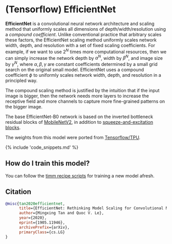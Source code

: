# (Tensorflow) EfficientNet

**EfficientNet** is a convolutional neural network architecture and scaling method that uniformly scales all dimensions of depth/width/resolution using a *compound coefficient*. Unlike conventional practice that arbitrary scales  these factors, the EfficientNet scaling method uniformly scales network width, depth, and resolution with a set of fixed scaling coefficients. For example, if we want to use $2^N$ times more computational resources, then we can simply increase the network depth by $\alpha ^ N$,  width by $\beta ^ N$, and image size by $\gamma ^ N$, where $\alpha, \beta, \gamma$ are constant coefficients determined by a small grid search on the original small model. EfficientNet uses a compound coefficient $\phi$ to uniformly scales network width, depth, and resolution in a  principled way.

The compound scaling method is justified by the intuition that if the input image is bigger, then the network needs more layers to increase the receptive field and more channels to capture more fine-grained patterns on the bigger image.

The base EfficientNet-B0 network is based on the inverted bottleneck residual blocks of [MobileNetV2](https://paperswithcode.com/method/mobilenetv2), in addition to [squeeze-and-excitation blocks](https://paperswithcode.com/method/squeeze-and-excitation-block).

The weights from this model were ported from [Tensorflow/TPU](https://github.com/tensorflow/tpu).

{% include 'code_snippets.md' %}

## How do I train this model?

You can follow the [timm recipe scripts](https://rwightman.github.io/pytorch-image-models/scripts/) for training a new model afresh.

## Citation

```BibTeX
@misc{tan2020efficientnet,
      title={EfficientNet: Rethinking Model Scaling for Convolutional Neural Networks}, 
      author={Mingxing Tan and Quoc V. Le},
      year={2020},
      eprint={1905.11946},
      archivePrefix={arXiv},
      primaryClass={cs.LG}
}
```

<!--
Models:
- Name: tf_efficientnet_b1
  Metadata:
    FLOPs: 883633200
    Epochs: 350
    Batch Size: 2048
    Training Data:
    - ImageNet
    Training Techniques:
    - AutoAugment
    - Label Smoothing
    - RMSProp
    - Stochastic Depth
    - Weight Decay
    Architecture:
    - 1x1 Convolution
    - Average Pooling
    - Batch Normalization
    - Convolution
    - Dense Connections
    - Dropout
    - Inverted Residual Block
    - Squeeze-and-Excitation Block
    - Swish
    File Size: 31512534
    Tasks:
    - Image Classification
    ID: tf_efficientnet_b1
    LR: 0.256
    Crop Pct: '0.882'
    Momentum: 0.9
    Image Size: '240'
    Weight Decay: 1.0e-05
    Interpolation: bicubic
    RMSProp Decay: 0.9
    Label Smoothing: 0.1
    BatchNorm Momentum: 0.99
  Code: https://github.com/rwightman/pytorch-image-models/blob/9a25fdf3ad0414b4d66da443fe60ae0aa14edc84/timm/models/efficientnet.py#L1251
  In Collection: TF EfficientNet
- Name: tf_efficientnet_b4
  Metadata:
    FLOPs: 5749638672
    Epochs: 350
    Batch Size: 2048
    Training Data:
    - ImageNet
    Training Techniques:
    - AutoAugment
    - Label Smoothing
    - RMSProp
    - Stochastic Depth
    - Weight Decay
    Training Resources: TPUv3 Cloud TPU
    Architecture:
    - 1x1 Convolution
    - Average Pooling
    - Batch Normalization
    - Convolution
    - Dense Connections
    - Dropout
    - Inverted Residual Block
    - Squeeze-and-Excitation Block
    - Swish
    File Size: 77989689
    Tasks:
    - Image Classification
    Training Time: ''
    ID: tf_efficientnet_b4
    LR: 0.256
    Crop Pct: '0.922'
    Momentum: 0.9
    Image Size: '380'
    Weight Decay: 1.0e-05
    Interpolation: bicubic
    RMSProp Decay: 0.9
    Label Smoothing: 0.1
    BatchNorm Momentum: 0.99
  Code: https://github.com/rwightman/pytorch-image-models/blob/9a25fdf3ad0414b4d66da443fe60ae0aa14edc84/timm/models/efficientnet.py#L1281
  Config: ''
  In Collection: TF EfficientNet
- Name: tf_efficientnet_b2
  Metadata:
    FLOPs: 1234321170
    Epochs: 350
    Batch Size: 2048
    Training Data:
    - ImageNet
    Training Techniques:
    - AutoAugment
    - Label Smoothing
    - RMSProp
    - Stochastic Depth
    - Weight Decay
    Architecture:
    - 1x1 Convolution
    - Average Pooling
    - Batch Normalization
    - Convolution
    - Dense Connections
    - Dropout
    - Inverted Residual Block
    - Squeeze-and-Excitation Block
    - Swish
    File Size: 36797929
    Tasks:
    - Image Classification
    ID: tf_efficientnet_b2
    LR: 0.256
    Crop Pct: '0.89'
    Momentum: 0.9
    Image Size: '260'
    Weight Decay: 1.0e-05
    Interpolation: bicubic
    RMSProp Decay: 0.9
    Label Smoothing: 0.1
    BatchNorm Momentum: 0.99
  Code: https://github.com/rwightman/pytorch-image-models/blob/9a25fdf3ad0414b4d66da443fe60ae0aa14edc84/timm/models/efficientnet.py#L1261
  In Collection: TF EfficientNet
- Name: tf_efficientnet_b3
  Metadata:
    FLOPs: 2275247568
    Epochs: 350
    Batch Size: 2048
    Training Data:
    - ImageNet
    Training Techniques:
    - AutoAugment
    - Label Smoothing
    - RMSProp
    - Stochastic Depth
    - Weight Decay
    Architecture:
    - 1x1 Convolution
    - Average Pooling
    - Batch Normalization
    - Convolution
    - Dense Connections
    - Dropout
    - Inverted Residual Block
    - Squeeze-and-Excitation Block
    - Swish
    File Size: 49381362
    Tasks:
    - Image Classification
    ID: tf_efficientnet_b3
    LR: 0.256
    Crop Pct: '0.904'
    Momentum: 0.9
    Image Size: '300'
    Weight Decay: 1.0e-05
    Interpolation: bicubic
    RMSProp Decay: 0.9
    Label Smoothing: 0.1
    BatchNorm Momentum: 0.99
  Code: https://github.com/rwightman/pytorch-image-models/blob/9a25fdf3ad0414b4d66da443fe60ae0aa14edc84/timm/models/efficientnet.py#L1271
  In Collection: TF EfficientNet
- Name: tf_efficientnet_b0
  Metadata:
    FLOPs: 488688572
    Epochs: 350
    Batch Size: 2048
    Training Data:
    - ImageNet
    Training Techniques:
    - AutoAugment
    - Label Smoothing
    - RMSProp
    - Stochastic Depth
    - Weight Decay
    Training Resources: TPUv3 Cloud TPU
    Architecture:
    - 1x1 Convolution
    - Average Pooling
    - Batch Normalization
    - Convolution
    - Dense Connections
    - Dropout
    - Inverted Residual Block
    - Squeeze-and-Excitation Block
    - Swish
    File Size: 21383997
    Tasks:
    - Image Classification
    Training Time: ''
    ID: tf_efficientnet_b0
    LR: 0.256
    Crop Pct: '0.875'
    Momentum: 0.9
    Image Size: '224'
    Weight Decay: 1.0e-05
    Interpolation: bicubic
    RMSProp Decay: 0.9
    Label Smoothing: 0.1
    BatchNorm Momentum: 0.99
  Code: https://github.com/rwightman/pytorch-image-models/blob/9a25fdf3ad0414b4d66da443fe60ae0aa14edc84/timm/models/efficientnet.py#L1241
  Config: ''
  In Collection: TF EfficientNet
- Name: tf_efficientnet_b5
  Metadata:
    FLOPs: 13176501888
    Epochs: 350
    Batch Size: 2048
    Training Data:
    - ImageNet
    Training Techniques:
    - AutoAugment
    - Label Smoothing
    - RMSProp
    - Stochastic Depth
    - Weight Decay
    Architecture:
    - 1x1 Convolution
    - Average Pooling
    - Batch Normalization
    - Convolution
    - Dense Connections
    - Dropout
    - Inverted Residual Block
    - Squeeze-and-Excitation Block
    - Swish
    File Size: 122403150
    Tasks:
    - Image Classification
    ID: tf_efficientnet_b5
    LR: 0.256
    Crop Pct: '0.934'
    Momentum: 0.9
    Image Size: '456'
    Weight Decay: 1.0e-05
    Interpolation: bicubic
    RMSProp Decay: 0.9
    Label Smoothing: 0.1
    BatchNorm Momentum: 0.99
  Code: https://github.com/rwightman/pytorch-image-models/blob/9a25fdf3ad0414b4d66da443fe60ae0aa14edc84/timm/models/efficientnet.py#L1291
  In Collection: TF EfficientNet
- Name: tf_efficientnet_b6
  Metadata:
    FLOPs: 24180518488
    Epochs: 350
    Batch Size: 2048
    Training Data:
    - ImageNet
    Training Techniques:
    - AutoAugment
    - Label Smoothing
    - RMSProp
    - Stochastic Depth
    - Weight Decay
    Architecture:
    - 1x1 Convolution
    - Average Pooling
    - Batch Normalization
    - Convolution
    - Dense Connections
    - Dropout
    - Inverted Residual Block
    - Squeeze-and-Excitation Block
    - Swish
    File Size: 173232007
    Tasks:
    - Image Classification
    ID: tf_efficientnet_b6
    LR: 0.256
    Crop Pct: '0.942'
    Momentum: 0.9
    Image Size: '528'
    Weight Decay: 1.0e-05
    Interpolation: bicubic
    RMSProp Decay: 0.9
    Label Smoothing: 0.1
    BatchNorm Momentum: 0.99
  Code: https://github.com/rwightman/pytorch-image-models/blob/9a25fdf3ad0414b4d66da443fe60ae0aa14edc84/timm/models/efficientnet.py#L1301
  In Collection: TF EfficientNet
- Name: tf_efficientnet_b7
  Metadata:
    FLOPs: 48205304880
    Epochs: 350
    Batch Size: 2048
    Training Data:
    - ImageNet
    Training Techniques:
    - AutoAugment
    - Label Smoothing
    - RMSProp
    - Stochastic Depth
    - Weight Decay
    Architecture:
    - 1x1 Convolution
    - Average Pooling
    - Batch Normalization
    - Convolution
    - Dense Connections
    - Dropout
    - Inverted Residual Block
    - Squeeze-and-Excitation Block
    - Swish
    File Size: 266850607
    Tasks:
    - Image Classification
    ID: tf_efficientnet_b7
    LR: 0.256
    Crop Pct: '0.949'
    Momentum: 0.9
    Image Size: '600'
    Weight Decay: 1.0e-05
    Interpolation: bicubic
    RMSProp Decay: 0.9
    Label Smoothing: 0.1
    BatchNorm Momentum: 0.99
  Code: https://github.com/rwightman/pytorch-image-models/blob/9a25fdf3ad0414b4d66da443fe60ae0aa14edc84/timm/models/efficientnet.py#L1312
  In Collection: TF EfficientNet
- Name: tf_efficientnet_b8
  Metadata:
    FLOPs: 80962956270
    Epochs: 350
    Batch Size: 2048
    Training Data:
    - ImageNet
    Training Techniques:
    - AutoAugment
    - Label Smoothing
    - RMSProp
    - Stochastic Depth
    - Weight Decay
    Architecture:
    - 1x1 Convolution
    - Average Pooling
    - Batch Normalization
    - Convolution
    - Dense Connections
    - Dropout
    - Inverted Residual Block
    - Squeeze-and-Excitation Block
    - Swish
    File Size: 351379853
    Tasks:
    - Image Classification
    ID: tf_efficientnet_b8
    LR: 0.256
    Crop Pct: '0.954'
    Momentum: 0.9
    Image Size: '672'
    Weight Decay: 1.0e-05
    Interpolation: bicubic
    RMSProp Decay: 0.9
    Label Smoothing: 0.1
    BatchNorm Momentum: 0.99
  Code: https://github.com/rwightman/pytorch-image-models/blob/9a25fdf3ad0414b4d66da443fe60ae0aa14edc84/timm/models/efficientnet.py#L1323
  In Collection: TF EfficientNet
- Name: tf_efficientnet_el
  Metadata:
    FLOPs: 9356616096
    Training Data:
    - ImageNet
    Architecture:
    - 1x1 Convolution
    - Average Pooling
    - Batch Normalization
    - Convolution
    - Dense Connections
    - Dropout
    - Inverted Residual Block
    - Squeeze-and-Excitation Block
    - Swish
    File Size: 42800271
    Tasks:
    - Image Classification
    ID: tf_efficientnet_el
    Crop Pct: '0.904'
    Image Size: '300'
    Interpolation: bicubic
  Code: https://github.com/rwightman/pytorch-image-models/blob/9a25fdf3ad0414b4d66da443fe60ae0aa14edc84/timm/models/efficientnet.py#L1551
  In Collection: TF EfficientNet
- Name: tf_efficientnet_em
  Metadata:
    FLOPs: 3636607040
    Training Data:
    - ImageNet
    Architecture:
    - 1x1 Convolution
    - Average Pooling
    - Batch Normalization
    - Convolution
    - Dense Connections
    - Dropout
    - Inverted Residual Block
    - Squeeze-and-Excitation Block
    - Swish
    File Size: 27933644
    Tasks:
    - Image Classification
    ID: tf_efficientnet_em
    Crop Pct: '0.882'
    Image Size: '240'
    Interpolation: bicubic
  Code: https://github.com/rwightman/pytorch-image-models/blob/9a25fdf3ad0414b4d66da443fe60ae0aa14edc84/timm/models/efficientnet.py#L1541
  In Collection: TF EfficientNet
- Name: tf_efficientnet_es
  Metadata:
    FLOPs: 2057577472
    Training Data:
    - ImageNet
    Architecture:
    - 1x1 Convolution
    - Average Pooling
    - Batch Normalization
    - Convolution
    - Dense Connections
    - Dropout
    - Inverted Residual Block
    - Squeeze-and-Excitation Block
    - Swish
    File Size: 22008479
    Tasks:
    - Image Classification
    ID: tf_efficientnet_es
    Crop Pct: '0.875'
    Image Size: '224'
    Interpolation: bicubic
  Code: https://github.com/rwightman/pytorch-image-models/blob/9a25fdf3ad0414b4d66da443fe60ae0aa14edc84/timm/models/efficientnet.py#L1531
  In Collection: TF EfficientNet
- Name: tf_efficientnet_l2_ns_475
  Metadata:
    FLOPs: 217795669644
    Epochs: 350
    Batch Size: 2048
    Training Data:
    - ImageNet
    - JFT-300M
    Training Techniques:
    - AutoAugment
    - FixRes
    - Label Smoothing
    - Noisy Student
    - RMSProp
    - RandAugment
    - Weight Decay
    Training Resources: TPUv3 Cloud TPU
    Architecture:
    - 1x1 Convolution
    - Average Pooling
    - Batch Normalization
    - Convolution
    - Dense Connections
    - Dropout
    - Inverted Residual Block
    - Squeeze-and-Excitation Block
    - Swish
    File Size: 1925950424
    Tasks:
    - Image Classification
    Training Time: ''
    ID: tf_efficientnet_l2_ns_475
    LR: 0.128
    Dropout: 0.5
    Crop Pct: '0.936'
    Momentum: 0.9
    Image Size: '475'
    Weight Decay: 1.0e-05
    Interpolation: bicubic
    RMSProp Decay: 0.9
    Label Smoothing: 0.1
    BatchNorm Momentum: 0.99
    Stochastic Depth Survival: 0.8
  Code: https://github.com/rwightman/pytorch-image-models/blob/9a25fdf3ad0414b4d66da443fe60ae0aa14edc84/timm/models/efficientnet.py#L1509
  Config: ''
  In Collection: TF EfficientNet
Collections:
- Name: TF EfficientNet
  Paper:
    title: 'EfficientNet: Rethinking Model Scaling for Convolutional Neural Networks'
    url: https://paperswithcode.com//paper/efficientnet-rethinking-model-scaling-for
  type: model-index
Type: model-index
-->
